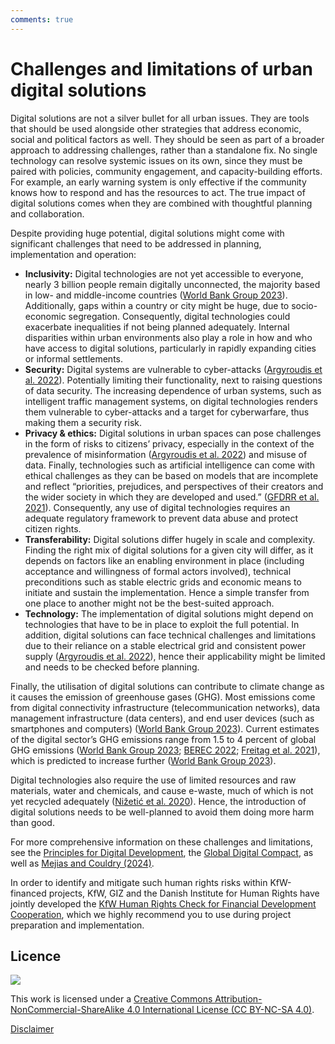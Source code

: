 ```yaml
---
comments: true
---
```


# Challenges and limitations of urban digital solutions

Digital solutions are not a silver bullet for all urban issues. They are tools that should be used alongside other strategies that address economic, social and political factors as well. They should be seen as part of a broader approach to addressing challenges, rather than a standalone fix. No single technology can resolve systemic issues on its own, since they must be paired with policies, community engagement, and capacity-building efforts. For example, an early warning system is only effective if the community knows how to respond and has the resources to act. The true impact of digital solutions comes when they are combined with thoughtful planning and collaboration. 

Despite providing huge potential, digital solutions might come with significant challenges that need to be addressed in planning, implementation and operation: 

- **Inclusivity:** Digital technologies are not yet accessible to everyone, nearly 3 billion people remain digitally unconnected, the majority based in low- and middle-income countries ([World Bank Group 2023](https://openknowledge.worldbank.org/entities/publication/6be73f14-f899-4a6d-a26e-56d98393acf3)). Additionally, gaps within a country or city might be huge, due to socio-economic segregation. Consequently, digital technologies could exacerbate inequalities if not being planned adequately. Internal disparities within urban environments also play a role in how and who have access to digital solutions, particularly in rapidly expanding cities or informal settlements. 
- **Security:** Digital systems are vulnerable to cyber-attacks ([Argyroudis et al. 2022](https://doi.org/10.1016/j.crm.2021.100387)). Potentially limiting their functionality, next to raising questions of data security. The increasing dependence of urban systems, such as intelligent traffic management systems, on digital technologies renders them vulnerable to cyber-attacks and a target for cyberwarfare, thus making them a security risk. 
- **Privacy & ethics:** Digital solutions in urban spaces can pose challenges in the form of risks to citizens’ privacy, especially in the context of the prevalence of misinformation ([Argyroudis et al. 2022](https://doi.org/10.1016/j.crm.2021.100387)) and misuse of data. Finally, technologies such as artificial intelligence can come with ethical challenges as they can be based on models that are incomplete and reflect “priorities, prejudices, and perspectives of their creators and the wider society in which they are developed and used.” ([GFDRR et al. 2021](https://opendri.org/wp-content/uploads/2021/06/ResponsibleAI4DRM.pdf)). Consequently, any use of digital technologies requires an adequate regulatory framework to prevent data abuse and protect citizen rights. 
- **Transferability:** Digital solutions differ hugely in scale and complexity. Finding the right mix of digital solutions for a given city will differ, as it depends on factors like an enabling environment in place (including acceptance and willingness of formal actors involved), technical preconditions such as stable electric grids and economic means to initiate and sustain the implementation. Hence a simple transfer from one place to another might not be the best-suited approach. 
- **Technology:** The implementation of digital solutions might depend on technologies that have to be in place to exploit the full potential. In addition, digital solutions can face technical challenges and limitations due to their reliance on a stable electrical grid and consistent power supply ([Argyroudis et al. 2022](https://doi.org/10.1016/j.crm.2021.100387)), hence their applicability might be limited and needs to be checked before planning. 

Finally, the utilisation of digital solutions can contribute to climate change as it causes the emission of greenhouse gases (GHG). Most emissions come from digital connectivity infrastructure (telecommunication networks), data management infrastructure (data centers), and end user devices (such as smartphones and computers) ([World Bank Group 2023](https://openknowledge.worldbank.org/entities/publication/6be73f14-f899-4a6d-a26e-56d98393acf3)). Current estimates of the digital sector’s GHG emissions range from 1.5 to 4 percent of global GHG emissions ([World Bank Group 2023](https://openknowledge.worldbank.org/entities/publication/6be73f14-f899-4a6d-a26e-56d98393acf3); [BEREC 2022](https://www.berec.europa.eu/en/document-categories/berec/reports/berec-report-on-sustainability-assessing-berecs-contribution-to-limiting-the-impact-of-the-digital-sector-on-the-environment); [Freitag et al. 2021](http://arxiv.org/pdf/2102.02622)), which is predicted to increase further ([World Bank Group 2023](https://openknowledge.worldbank.org/entities/publication/6be73f14-f899-4a6d-a26e-56d98393acf3)).  

Digital technologies also require the use of limited resources and raw materials, water and chemicals, and cause e-waste, much of which is not yet recycled adequately ([Nižetić et al. 2020](https://doi.org/10.1016/j.jclepro.2020.122877)). Hence, the introduction of digital solutions needs to be well-planned to avoid them doing more harm than good. 

For more comprehensive information on these challenges and limitations, see the [Principles for Digital Development](https://digitalprinciples.org/), the [Global Digital Compact](https://www.un.org/global-digital-compact/en), as well as [Mejias and Couldry (2024)](https://press.uchicago.edu/ucp/books/book/chicago/D/bo216184200.html).

In order to identify and mitigate such human rights risks within KfW-financed projects, KfW, GIZ and the Danish Institute for Human Rights have jointly developed the [KfW Human Rights Check for Financial Development Cooperation](https://digitalrights-check.bmz-digital.global/kfw/), which we highly recommend you to use during project preparation and implementation. 


## Licence

![](https://i.creativecommons.org/l/by-nc-sa/4.0/88x31.png)

This work is licensed under a [Creative Commons Attribution-NonCommercial-ShareAlike 4.0 International License (CC BY-NC-SA 4.0)](https://creativecommons.org/licenses/by-nc-sa/4.0/).

[Disclaimer](../../disclaimer.md)

